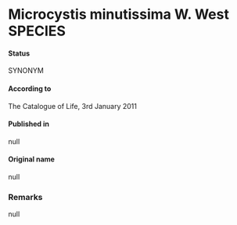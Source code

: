 Microcystis minutissima W. West SPECIES
=======

#### Status
SYNONYM

#### According to
The Catalogue of Life, 3rd January 2011

#### Published in
null

#### Original name
null

### Remarks
null